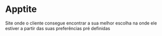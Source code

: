 # Apptite
Site onde o cliente consegue encontrar a sua melhor escolha na onde ele estiver a partir das suas preferências pré definidas
